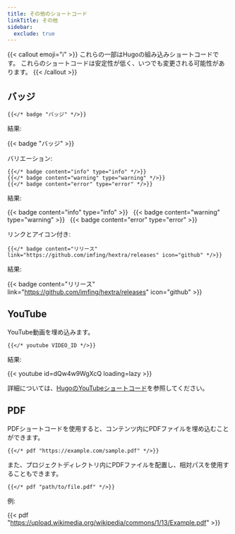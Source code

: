 ```yaml
---
title: その他のショートコード
linkTitle: その他
sidebar:
  exclude: true
---
```


{{< callout emoji="ℹ️" >}}
  これらの一部はHugoの組み込みショートコードです。
  これらのショートコードは安定性が低く、いつでも変更される可能性があります。
{{< /callout >}}

## バッジ

```
{{</* badge "バッジ" */>}}
```

結果:

{{< badge "バッジ" >}}

バリエーション:

```
{{</* badge content="info" type="info" */>}}
{{</* badge content="warning" type="warning" */>}}
{{</* badge content="error" type="error" */>}}
```

結果:

{{< badge content="info" type="info" >}} &nbsp;
{{< badge content="warning" type="warning" >}} &nbsp;
{{< badge content="error" type="error" >}}

リンクとアイコン付き:

```
{{</* badge content="リリース" link="https://github.com/imfing/hextra/releases" icon="github" */>}}
```

結果:

{{< badge content="リリース" link="https://github.com/imfing/hextra/releases" icon="github" >}}

## YouTube

YouTube動画を埋め込みます。

```
{{</* youtube VIDEO_ID */>}}
```

結果:

{{< youtube id=dQw4w9WgXcQ loading=lazy >}}

詳細については、[HugoのYouTubeショートコード](https://gohugo.io/content-management/shortcodes/#youtube)を参照してください。

## PDF

PDFショートコードを使用すると、コンテンツ内にPDFファイルを埋め込むことができます。

```
{{</* pdf "https://example.com/sample.pdf" */>}}
```

また、プロジェクトディレクトリ内にPDFファイルを配置し、相対パスを使用することもできます。

```
{{</* pdf "path/to/file.pdf" */>}}
```

例:

{{< pdf "https://upload.wikimedia.org/wikipedia/commons/1/13/Example.pdf" >}}